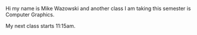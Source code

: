 Hi my name is Mike Wazowski and another class I am taking this semester is Computer Graphics.

My next class starts 11:15am.